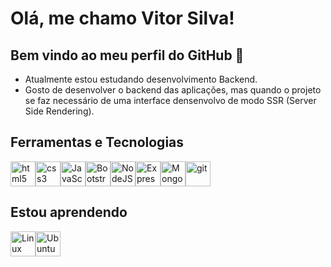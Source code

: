# Olá, me chamo Vitor Silva!
## Bem vindo ao meu perfil do GitHub 👋 
- Atualmente estou estudando desenvolvimento Backend.
- Gosto de desenvolver o backend das aplicações, mas quando o projeto se faz necessário de uma interface densenvolvo de modo SSR (Server Side Rendering).

## Ferramentas e Tecnologias
<div style="display: flex;">
  <img title="html5" src="https://cdn.jsdelivr.net/gh/devicons/devicon/icons/html5/html5-original.svg" width="40" height="40"/>
  <img title="css3" src="https://cdn.jsdelivr.net/gh/devicons/devicon/icons/css3/css3-original.svg" width="40" height="40"/>
  <img title="JavaScript" src="https://cdn.jsdelivr.net/gh/devicons/devicon/icons/javascript/javascript-original.svg" width="40" height="40"/>
  <img title="Bootstrap" src="https://cdn.jsdelivr.net/gh/devicons/devicon/icons/bootstrap/bootstrap-original.svg" width="40" height="40"/>

  <img title="NodeJS" src="https://cdn.jsdelivr.net/gh/devicons/devicon/icons/nodejs/nodejs-original.svg" width="40" height="40"/>
  <img title="ExpressJS" src="https://cdn.jsdelivr.net/gh/devicons/devicon/icons/express/express-original.svg" width="40"/>
  <img title="MongoDB" src="https://cdn.jsdelivr.net/gh/devicons/devicon/icons/mongodb/mongodb-original.svg" width="40"/>
  <img title="git" src="https://cdn.jsdelivr.net/gh/devicons/devicon/icons/git/git-original.svg" width="40"/>

</div>

## Estou aprendendo
<div style="display: flex;">
  <img title="Linux" src="https://cdn.jsdelivr.net/gh/devicons/devicon/icons/linux/linux-original.svg" width="40"/>
  <img title="Ubuntu" src="https://cdn.jsdelivr.net/gh/devicons/devicon/icons/ubuntu/ubuntu-plain.svg" width="40"/>          
</div>


          

<!---
DevVitorSilva/DevVitorSilva is a ✨ special ✨ repository because its `README.md` (this file) appears on your GitHub profile.
You can click the Preview link to take a look at your changes.
--->
